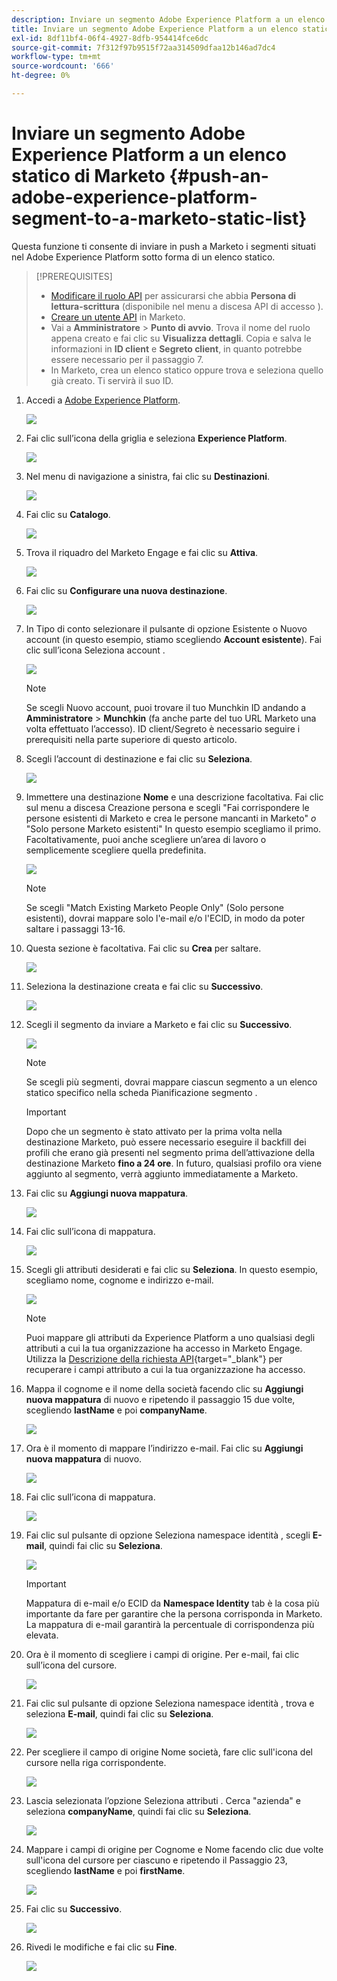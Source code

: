 ```yaml
---
description: Inviare un segmento Adobe Experience Platform a un elenco statico di Marketo - Documenti Marketo - Documentazione del prodotto
title: Inviare un segmento Adobe Experience Platform a un elenco statico di Marketo
exl-id: 8df11bf4-06f4-4927-8dfb-954414fce6dc
source-git-commit: 7f312f97b9515f72aa314509dfaa12b146ad7dc4
workflow-type: tm+mt
source-wordcount: '666'
ht-degree: 0%

---
```


# Inviare un segmento Adobe Experience Platform a un elenco statico di Marketo {#push-an-adobe-experience-platform-segment-to-a-marketo-static-list}

Questa funzione ti consente di inviare in push a Marketo i segmenti situati nel Adobe Experience Platform sotto forma di un elenco statico.

>[!PREREQUISITES]
>
>* [Modificare il ruolo API](/help/marketo/product-docs/administration/users-and-roles/create-delete-edit-and-change-a-user-role.md#edit-an-existing-role) per assicurarsi che abbia **Persona di lettura-scrittura** (disponibile nel menu a discesa API di accesso ).
>* [Creare un utente API](/help/marketo/product-docs/administration/users-and-roles/create-an-api-only-user.md) in Marketo.
>* Vai a **Amministratore** > **Punto di avvio**. Trova il nome del ruolo appena creato e fai clic su **Visualizza dettagli**. Copia e salva le informazioni in **ID client** e **Segreto client**, in quanto potrebbe essere necessario per il passaggio 7.
>* In Marketo, crea un elenco statico oppure trova e seleziona quello già creato. Ti servirà il suo ID.


1. Accedi a [Adobe Experience Platform](https://experience.adobe.com/).

   ![](assets/push-an-adobe-experience-platform-segment-1.png)

1. Fai clic sull’icona della griglia e seleziona **Experience Platform**.

   ![](assets/push-an-adobe-experience-platform-segment-2.png)

1. Nel menu di navigazione a sinistra, fai clic su **Destinazioni**.

   ![](assets/push-an-adobe-experience-platform-segment-3.png)

1. Fai clic su **Catalogo**.

   ![](assets/push-an-adobe-experience-platform-segment-4.png)

1. Trova il riquadro del Marketo Engage e fai clic su **Attiva**.

   ![](assets/push-an-adobe-experience-platform-segment-5.png)

1. Fai clic su **Configurare una nuova destinazione**.

   ![](assets/push-an-adobe-experience-platform-segment-6.png)


1. In Tipo di conto selezionare il pulsante di opzione Esistente o Nuovo account (in questo esempio, stiamo scegliendo **Account esistente**). Fai clic sull’icona Seleziona account .

   ![](assets/push-an-adobe-experience-platform-segment-7.png)

   >[!NOTE]
   >
   >Se scegli Nuovo account, puoi trovare il tuo Munchkin ID andando a **Amministratore** > **Munchkin** (fa anche parte del tuo URL Marketo una volta effettuato l’accesso). ID client/Segreto è necessario seguire i prerequisiti nella parte superiore di questo articolo.

1. Scegli l’account di destinazione e fai clic su **Seleziona**.

   ![](assets/push-an-adobe-experience-platform-segment-8.png)

1. Immettere una destinazione **Nome** e una descrizione facoltativa. Fai clic sul menu a discesa Creazione persona e scegli &quot;Fai corrispondere le persone esistenti di Marketo e crea le persone mancanti in Marketo&quot; _o_ &quot;Solo persone Marketo esistenti&quot; In questo esempio scegliamo il primo. Facoltativamente, puoi anche scegliere un’area di lavoro o semplicemente scegliere quella predefinita.

   ![](assets/push-an-adobe-experience-platform-segment-9.png)

   >[!NOTE]
   >
   >Se scegli &quot;Match Existing Marketo People Only&quot; (Solo persone esistenti), dovrai mappare solo l&#39;e-mail e/o l&#39;ECID, in modo da poter saltare i passaggi 13-16.

1. Questa sezione è facoltativa. Fai clic su **Crea** per saltare.

   ![](assets/push-an-adobe-experience-platform-segment-10.png)

1. Seleziona la destinazione creata e fai clic su **Successivo**.

   ![](assets/push-an-adobe-experience-platform-segment-11.png)

1. Scegli il segmento da inviare a Marketo e fai clic su **Successivo**.

   ![](assets/push-an-adobe-experience-platform-segment-12.png)

   >[!NOTE]
   >
   >Se scegli più segmenti, dovrai mappare ciascun segmento a un elenco statico specifico nella scheda Pianificazione segmento .

   >[!IMPORTANT]
   >
   >Dopo che un segmento è stato attivato per la prima volta nella destinazione Marketo, può essere necessario eseguire il backfill dei profili che erano già presenti nel segmento prima dell’attivazione della destinazione Marketo **fino a 24 ore**. In futuro, qualsiasi profilo ora viene aggiunto al segmento, verrà aggiunto immediatamente a Marketo.

1. Fai clic su **Aggiungi nuova mappatura**.

   ![](assets/push-an-adobe-experience-platform-segment-13.png)

1. Fai clic sull’icona di mappatura.

   ![](assets/push-an-adobe-experience-platform-segment-14.png)

1. Scegli gli attributi desiderati e fai clic su **Seleziona**. In questo esempio, scegliamo nome, cognome e indirizzo e-mail.

   ![](assets/push-an-adobe-experience-platform-segment-15.png)

   >[!NOTE]
   >
   >Puoi mappare gli attributi da Experience Platform a uno qualsiasi degli attributi a cui la tua organizzazione ha accesso in Marketo Engage. Utilizza la [Descrizione della richiesta API](https://developers.marketo.com/rest-api/lead-database/leads/#describe){target=&quot;_blank&quot;} per recuperare i campi attributo a cui la tua organizzazione ha accesso.

1. Mappa il cognome e il nome della società facendo clic su **Aggiungi nuova mappatura** di nuovo e ripetendo il passaggio 15 due volte, scegliendo **lastName** e poi **companyName**.

   ![](assets/push-an-adobe-experience-platform-segment-16.png)

1. Ora è il momento di mappare l’indirizzo e-mail. Fai clic su **Aggiungi nuova mappatura** di nuovo.

   ![](assets/push-an-adobe-experience-platform-segment-17.png)

1. Fai clic sull’icona di mappatura.

   ![](assets/push-an-adobe-experience-platform-segment-18.png)

1. Fai clic sul pulsante di opzione Seleziona namespace identità , scegli  **E-mail**, quindi fai clic su **Seleziona**.

   ![](assets/push-an-adobe-experience-platform-segment-19.png)

   >[!IMPORTANT]
   >
   >Mappatura di e-mail e/o ECID da **Namespace Identity** tab è la cosa più importante da fare per garantire che la persona corrisponda in Marketo. La mappatura di e-mail garantirà la percentuale di corrispondenza più elevata.

1. Ora è il momento di scegliere i campi di origine. Per e-mail, fai clic sull’icona del cursore.

   ![](assets/push-an-adobe-experience-platform-segment-20.png)

1. Fai clic sul pulsante di opzione Seleziona namespace identità , trova e seleziona **E-mail**, quindi fai clic su **Seleziona**.

   ![](assets/push-an-adobe-experience-platform-segment-21.png)

1. Per scegliere il campo di origine Nome società, fare clic sull&#39;icona del cursore nella riga corrispondente.

   ![](assets/push-an-adobe-experience-platform-segment-22.png)

1. Lascia selezionata l’opzione Seleziona attributi . Cerca &quot;azienda&quot; e seleziona **companyName**, quindi fai clic su **Seleziona**.

   ![](assets/push-an-adobe-experience-platform-segment-23.png)

1. Mappare i campi di origine per Cognome e Nome facendo clic due volte sull&#39;icona del cursore per ciascuno e ripetendo il Passaggio 23, scegliendo **lastName** e poi **firstName**.

   ![](assets/push-an-adobe-experience-platform-segment-24.png)

1. Fai clic su **Successivo**.

   ![](assets/push-an-adobe-experience-platform-segment-25.png)

1. Rivedi le modifiche e fai clic su **Fine**.

   ![](assets/push-an-adobe-experience-platform-segment-26.png)
